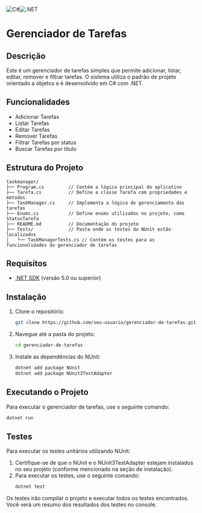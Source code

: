 ![C#](https://img.shields.io/badge/C%23-9C27B0?style=for-the-badge&logo=csharp&logoColor=white)![.NET](https://img.shields.io/badge/.NET-5.0-blue)

# Gerenciador de Tarefas

## Descrição

Este é um gerenciador de tarefas simples que permite adicionar, listar, editar, remover e filtrar tarefas. O sistema utiliza o padrão de projeto orientado a objetos e é desenvolvido em C# com .NET.

## Funcionalidades

- Adicionar Tarefas
- Listar Tarefas
- Editar Tarefas
- Remover Tarefas
- Filtrar Tarefas por status
- Buscar Tarefas por título

## Estrutura do Projeto

```
taskmanager/
├── Program.cs         // Contém a lógica principal do aplicativo
├── Tarefa.cs          // Define a classe Tarefa com propriedades e métodos
├── TaskManager.cs     // Implementa a lógica de gerenciamento das tarefas
├── Enums.cs           // Define enums utilizados no projeto, como StatusTarefa
├── README.md          // Documentação do projeto
├── Tests/             // Pasta onde os testes do NUnit estão localizados
│   └── TaskManagerTests.cs // Contém os testes para as funcionalidades do gerenciador de tarefas
```

## Requisitos

- [.NET SDK](https://dotnet.microsoft.com/download) (versão 5.0 ou superior)

## Instalação

1. Clone o repositório:
   ```bash
   git clone https://github.com/seu-usuario/gerenciador-de-tarefas.git
   ```

2. Navegue até a pasta do projeto:
   ```bash
   cd gerenciador-de-tarefas
   ```

3. Instale as dependências do NUnit:
   ```bash
   dotnet add package NUnit
   dotnet add package NUnit3TestAdapter
   ```

## Executando o Projeto

Para executar o gerenciador de tarefas, use o seguinte comando:

```bash
dotnet run
```

## Testes

Para executar os testes unitários utilizando NUnit:

1. Certifique-se de que o NUnit e o NUnit3TestAdapter estejam instalados no seu projeto (conforme mencionado na seção de instalação).
2. Para executar os testes, use o seguinte comando:
   ```bash
   dotnet test
   ```

Os testes irão compilar o projeto e executar todos os testes encontrados. Você verá um resumo dos resultados dos testes no console.
